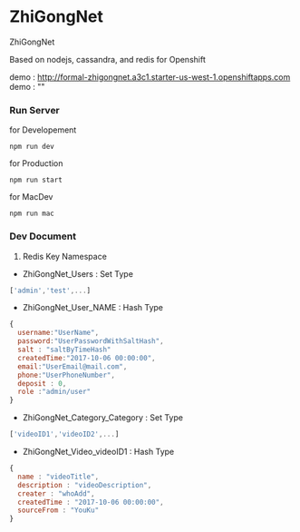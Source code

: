 # ZhiGongNet
ZhiGongNet

Based on nodejs, cassandra, and redis for Openshift

demo : http://formal-zhigongnet.a3c1.starter-us-west-1.openshiftapps.com
demo : ""

### Run Server 
for Developement 
```
npm run dev
```

for Production 
```
npm run start 
```

for MacDev 
```
npm run mac
```


### Dev Document 
1. Redis Key Namespace 

  - ZhiGongNet_Users : Set Type 
```javascript
['admin','test',...]
```

  - ZhiGongNet_User_NAME : Hash Type
```javascript
{ 
  username:"UserName", 
  password:"UserPasswordWithSaltHash", 
  salt : "saltByTimeHash"
  createdTime:"2017-10-06 00:00:00", 
  email:"UserEmail@mail.com", 
  phone:"UserPhoneNumber", 
  deposit : 0,
  role :"admin/user"
}
```

  - ZhiGongNet_Category_Category : Set Type
```javascript
['videoID1','videoID2',...]
```

  - ZhiGongNet_Video_videoID1 : Hash Type
```javascript
{
  name : "videoTitle",
  description : "videoDescription",
  creater : "whoAdd",
  createdTime : "2017-10-06 00:00:00",
  sourceFrom : "YouKu"
}
```



